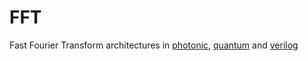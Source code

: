 # FFT
Fast Fourier Transform architectures in [photonic](https://patents.google.com/patent/US5951627), [quantum](https://learn.qiskit.org/course/ch-algorithms/quantum-fourier-transform) and [verilog](https://zipcpu.com/dsp/2018/10/02/fft.html)
